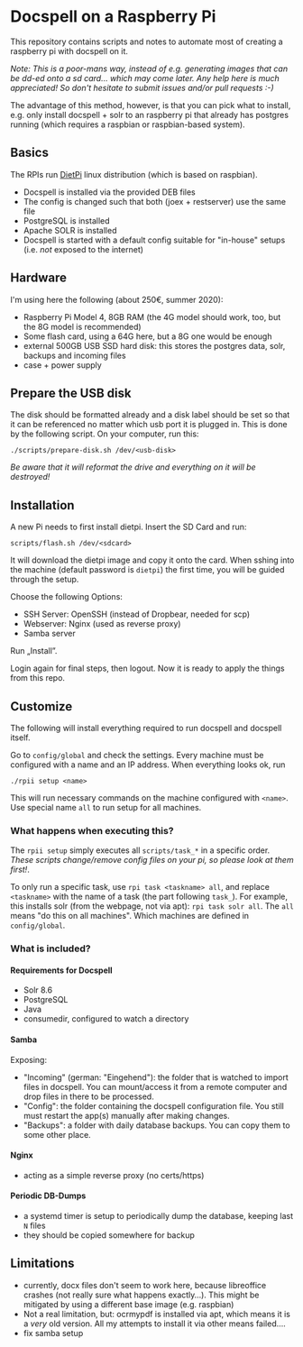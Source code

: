 # Docspell on a Raspberry Pi

This repository contains scripts and notes to automate most of
creating a raspberry pi with docspell on it.

*Note: This is a poor-mans way, instead of e.g. generating images that
can be dd-ed onto a sd card… which may come later. Any help here is
much appreciated! So don't hesitate to submit issues and/or pull
requests :-)*

The advantage of this method, however, is that you can pick what to
install, e.g. only install docspell + solr to an raspberry pi that
already has postgres running (which requires a raspbian or
raspbian-based system).

## Basics

The RPIs run [DietPi](https://github.com/Fourdee/dietpi) linux
distribution (which is based on raspbian).

- Docspell is installed via the provided DEB files
- The config is changed such that both (joex + restserver) use the
  same file
- PostgreSQL is installed
- Apache SOLR is installed
- Docspell is started with a default config suitable for "in-house"
  setups (i.e. *not* exposed to the internet)


## Hardware

I'm using here the following (about 250€, summer 2020):

- Raspberry Pi Model 4, 8GB RAM (the 4G model should work, too, but
  the 8G model is recommended)
- Some flash card, using a 64G here, but a 8G one would be enough
- external 500GB USB SSD hard disk: this stores the postgres data,
  solr, backups and incoming files
- case + power supply

## Prepare the USB disk

The disk should be formatted already and a disk label should be set so
that it can be referenced no matter which usb port it is plugged in.
This is done by the following script. On your computer, run this:

``` shell
./scripts/prepare-disk.sh /dev/<usb-disk>
```

*Be aware that it will reformat the drive and everything on it will be
destroyed!*

## Installation

A new Pi needs to first install dietpi. Insert the SD Card and run:

```
scripts/flash.sh /dev/<sdcard>
```

It will download the dietpi image and copy it onto the card. When
sshing into the machine (default password is `dietpi`) the first time,
you will be guided through the setup.

Choose the following Options:

- SSH Server: OpenSSH (instead of Dropbear, needed for scp)
- Webserver: Nginx (used as reverse proxy)
- Samba server

Run „Install”.

Login again for final steps, then logout. Now it is ready to apply the
things from this repo.


## Customize

The following will install everything required to run docspell and
docspell itself.

Go to `config/global` and check the settings. Every machine must be
configured with a name and an IP address. When everything looks ok,
run

```
./rpii setup <name>
```

This will run necessary commands on the machine configured with
`<name>`. Use special name `all` to run setup for all machines.

### What happens when executing this?

The `rpii setup` simply executes all `scripts/task_*` in a specific
order. *These scripts change/remove config files on your pi, so please
look at them first!*.

To only run a specific task, use `rpi task <taskname> all`, and
replace `<taskname>` with the name of a task (the part following
`task_`). For example, this installs solr (from the webpage, not via
apt): `rpi task solr all`. The `all` means "do this on all machines".
Which machines are defined in `config/global`.


### What is included?
#### Requirements for Docspell

- Solr 8.6
- PostgreSQL
- Java
- consumedir, configured to watch a directory

#### Samba

Exposing:
- "Incoming" (german: "Eingehend"): the folder that is watched to
  import files in docspell. You can mount/access it from a remote
  computer and drop files in there to be processed.
- "Config": the folder containing the docspell configuration file. You
  still must restart the app(s) manually after making changes.
- "Backups": a folder with daily database backups. You can copy them
  to some other place.


#### Nginx

- acting as a simple reverse proxy (no certs/https)


#### Periodic DB-Dumps

- a systemd timer is setup to periodically dump the database, keeping
  last `N` files
- they should be copied somewhere for backup


## Limitations

- currently, docx files don't seem to work here, because libreoffice
  crashes (not really sure what happens exactly…). This might be
  mitigated by using a different base image (e.g. raspbian)
- Not a real limitation, but: ocrmypdf is installed via apt, which
  means it is a *very* old version. All my attempts to install it via
  other means failed….
- fix samba setup
